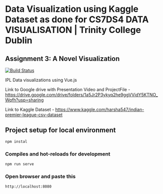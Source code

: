 # Data Visualization using Kaggle Dataset as done for CS7DS4 DATA VISUALISATION | Trinity College Dublin
## Assignment 3: A Novel  Visualization 

[![Build Status](https://travis-ci.org/joemccann/dillinger.svg?branch=master)](https://github.com/ayushsinghania/CS7DS4-A3-Novel-Visualization)

IPL Data visualizations using Vue.js


Link to Google drive with Presentation Video and ProjectFile - https://drive.google.com/drive/folders/1a5Jr2P3ykyq2he9ggVVidY5KTNO_Wqfh?usp=sharing 

Link to Kaggle Dataset - https://www.kaggle.com/harsha547/indian-premier-league-csv-dataset


## Project setup for local environment 
```
npm instal
```

### Compiles and hot-reloads for development
```
npm run serve
```
### Open browser and paste this
```
http://localhost:8080

```
